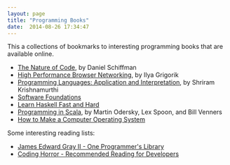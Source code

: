 ```yaml
---
layout: page
title: "Programming Books"
date:  2014-08-26 17:34:47
---
```


This a collections of bookmarks to interesting programming books that are available online.

- [The Nature of Code](http://natureofcode.com/book/), by Daniel Schiffman
- [High Performance Browser Networking](http://chimera.labs.oreilly.com/books/1230000000545/index.html), by Ilya Grigorik
- [Programming Languages: Application and Interpretation](http://cs.brown.edu/~sk/Publications/Books/ProgLangs/2007-04-26/), by Shriram Krishnamurthi
- [Software Foundations](http://www.cis.upenn.edu/~bcpierce/sf/current/index.html)
- [Learn Haskell Fast and Hard](http://yannesposito.com/Scratch/en/blog/Haskell-the-Hard-Way/)
- [Programming in Scala](http://www.artima.com/pins1ed/), by Martin Odersky, Lex Spoon, and Bill Venners
- [How to Make a Computer Operating System](http://samypesse.github.io/How-to-Make-a-Computer-Operating-System/)

Some interesting reading lists:

* [James Edward Gray II - One Programmer's Library](http://graysoftinc.com/book-reviews/one-programmers-library)
* [Coding Horror - Recommended Reading for Developers](http://blog.codinghorror.com/recommended-reading-for-developers/)
